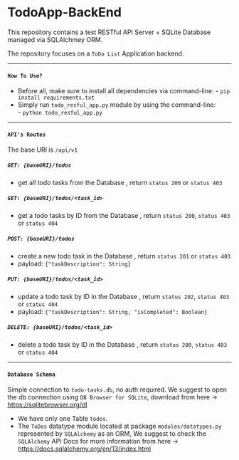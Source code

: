 # TodoApp-BackEnd


This repository contains a test RESTful API Server + SQLite Database managed via SQLAlchmey ORM.

The repository focuses on a `ToDo List` Application backend.

---
#### `How To Use?`

- Before all, make sure to install all dependencies via command-line:
      - `pip install requirements.txt`
- Simply run `todo_resful_app.py` module by using the command-line:  
        - `python todo_resful_app.py`
        
---
#### `API's Routes`

The base URI is `/api/v1`
##### `GET: {baseURI}/todos`  

- get all todo tasks from the Database , return `status 200` or `status 403`
##### `GET: {baseURI}/todos/<task_id>`  

- get a todo tasks by ID from the Database , return `status 200`, `status 403` or `status 404`
##### `POST: {baseURI}/todos`  

- create a new todo task in the Database , return `status 201` or `status 403`
- payload: `{"taskDescription": String}`
##### `PUT: {baseURI}/todos/<task_id>`  

- update a todo task by ID in the Database , return `status 202`, `status 403` or `status 404`
- payload: `{"taskDescription": String, "isCompleted": Boolean}`
##### `DELETE: {baseURI}/todos/<task_id>`  

- delete a todo task by ID in the Database , return `status 200`, `status 403` or `status 404`

---
#### `Database Schema`

Simple connection to `todo-tasks.db`, no auth required.
We suggest to open the db connection using `DB Browser for SQLite`,
download from here -> https://sqlitebrowser.org/dl

- We have only one Table `todos`.
- The `ToDos` datatype module located at package `modules/datatypes.py` represented by `SQLAlchemy` as an ORM,
We suggest to check the `SQLAlchemy` API Docs for more information from here -> https://docs.sqlalchemy.org/en/13/index.html

